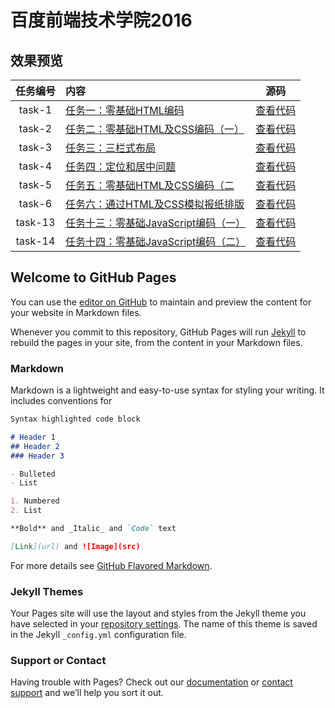 # 百度前端技术学院2016
## 效果预览
|任务编号|内容|源码|
|:-----:|:-------|:-------:|
|task-1|[任务一：零基础HTML编码](https://jjwjack.github.io/baidu_ife/task-1/index.html)|[查看代码](https://github.com/jjwjack/baidu_ife)|
|task-2|[任务二：零基础HTML及CSS编码（一）](https://jjwjack.github.io/baidu_ife/task-2/index.html)|[查看代码](https://github.com/jjwjack/baidu_ife)|
|task-3|[任务三：三栏式布局](https://jjwjack.github.io/baidu_ife/task-3/index.html)|[查看代码](https://github.com/jjwjack/baidu_ife)|
|task-4|[任务四：定位和居中问题](https://jjwjack.github.io/baidu_ife/task-4/index.html)|[查看代码](https://github.com/jjwjack/baidu_ife)|
|task-5|[任务五：零基础HTML及CSS编码（二](https://jjwjack.github.io/baidu_ife/task-5/index.html)|[查看代码](https://github.com/jjwjack/baidu_ife)|
|task-6|[任务六：通过HTML及CSS模拟报纸排版](https://jjwjack.github.io/baidu_ife/task-6/index.html)|[查看代码](https://github.com/jjwjack/baidu_ife)|
|task-13|[任务十三：零基础JavaScript编码（一）](https://jjwjack.github.io/baidu_ife/task-13/index.html)|[查看代码](https://github.com/jjwjack/baidu_ife)|
|task-14|[任务十四：零基础JavaScript编码（二）](https://jjwjack.github.io/baidu_ife/task-14/index.html)|[查看代码](https://github.com/jjwjack/baidu_ife)|





## Welcome to GitHub Pages

You can use the [editor on GitHub](https://github.com/jjwjack/baidu_ife/edit/master/README.md) to maintain and preview the content for your website in Markdown files.

Whenever you commit to this repository, GitHub Pages will run [Jekyll](https://jekyllrb.com/) to rebuild the pages in your site, from the content in your Markdown files.

### Markdown

Markdown is a lightweight and easy-to-use syntax for styling your writing. It includes conventions for

```markdown
Syntax highlighted code block

# Header 1
## Header 2
### Header 3

- Bulleted
- List

1. Numbered
2. List

**Bold** and _Italic_ and `Code` text

[Link](url) and ![Image](src)
```

For more details see [GitHub Flavored Markdown](https://guides.github.com/features/mastering-markdown/).

### Jekyll Themes

Your Pages site will use the layout and styles from the Jekyll theme you have selected in your [repository settings](https://github.com/jjwjack/baidu_ife/settings). The name of this theme is saved in the Jekyll `_config.yml` configuration file.

### Support or Contact

Having trouble with Pages? Check out our [documentation](https://help.github.com/categories/github-pages-basics/) or [contact support](https://github.com/contact) and we’ll help you sort it out.
